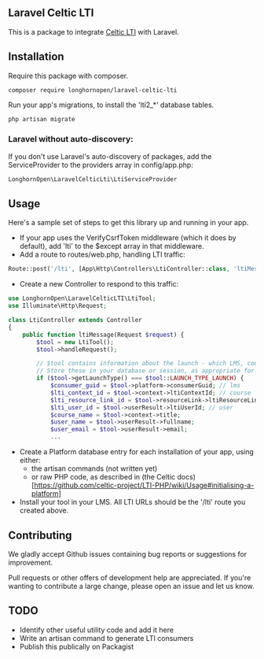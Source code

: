 ## Laravel Celtic LTI

This is a package to integrate [Celtic LTI](https://github.com/celtic-project/LTI-PHP/) with Laravel.

## Installation

Require this package with composer.

```shell
composer require longhornopen/laravel-celtic-lti
```

Run your app's migrations, to install the 'lti2_*' database tables.

```php
php artisan migrate
```

### Laravel without auto-discovery:

If you don't use Laravel's auto-discovery of packages, add the ServiceProvider to the providers array in config/app.php:

```php
LonghornOpen\LaravelCelticLti\LtiServiceProvider
```

## Usage

Here's a sample set of steps to get this library up and running in your app.

* If your app uses the VerifyCsrfToken middleware (which it does by default), add 'lti' to the $except array in that middleware.
* Add a route to routes/web.php, handling LTI traffic: 
```php
Route::post('/lti', [App\Http\Controllers\LtiController::class, 'ltiMessage']);
```
* Create a new Controller to respond to this traffic: 
```php
use LonghornOpen\LaravelCelticLTI\LtiTool;
use Illuminate\Http\Request;

class LtiController extends Controller
{
    public function ltiMessage(Request $request) {
        $tool = new LtiTool();
        $tool->handleRequest();

        // $tool contains information about the launch - which LMS, course, placement, and user this corresponds to.
        // Store these in your database or session, as appropriate for your app.
        if ($tool->getLaunchType() === $tool::LAUNCH_TYPE_LAUNCH) {
            $consumer_guid = $tool->platform->consumerGuid; // lms
            $lti_context_id = $tool->context->ltiContextId; // course
            $lti_resource_link_id = $tool->resourceLink->ltiResourceLinkId; // placement
            $lti_user_id = $tool->userResult->ltiUserId; // user
            $course_name = $tool->context->title;
            $user_name = $tool->userResult->fullname;
            $user_email = $tool->userResult->email;
            ...
```
* Create a Platform database entry for each installation of your app, using either:
  * the artisan commands (not written yet)
  * or raw PHP code, as described in (the Celtic docs)[https://github.com/celtic-project/LTI-PHP/wiki/Usage#initialising-a-platform]
* Install your tool in your LMS.  All LTI URLs should be the '/lti' route you created above.

## Contributing

We gladly accept Github issues containing bug reports or suggestions for improvement.

Pull requests or other offers of development help are appreciated.  If you're wanting to contribute a large change, please open an issue and let us know.


## TODO

* Identify other useful utility code and add it here
* Write an artisan command to generate LTI consumers
* Publish this publically on Packagist
